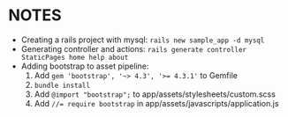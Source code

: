 # NOTES

* Creating a rails project with mysql: `rails new sample_app -d mysql`
* Generating controller and actions: `rails generate controller StaticPages home help about`
* Adding bootstrap to asset pipeline:
    1. Add `gem 'bootstrap', '~> 4.3', '>= 4.3.1'` to Gemfile
    2. `bundle install`
    3. Add `@import "bootstrap";` to app/assets/stylesheets/custom.scss
    4. Add `//= require bootstrap` in app/assets/javascripts/application.js